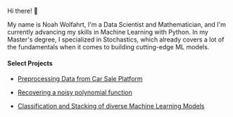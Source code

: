 Hi there! 👋 

My name is Noah Wolfahrt, I'm a Data Scientist and Mathematician, and I'm currently advancing my skills in Machine Learning with Python. In my Master's degree, I specialized in Stochastics, which already covers a lot of the fundamentals when it comes to building cutting-edge ML models.


#### Select Projects

* [Preprocessing Data from Car Sale Platform](https://github.com/wolfno/Data-Preprocessing/tree/main/UK%20Car%20Sales)

* [Recovering a noisy polynomial function](https://github.com/wolfno/ML_Polynomial-Regression)

* [Classification and Stacking of diverse Machine Learning Models](https://github.com/wolfno/ML_Classification_Stacking)

